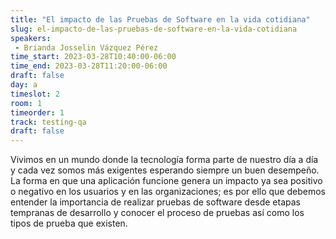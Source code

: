 ```yaml
---
title: "El impacto de las Pruebas de Software en la vida cotidiana"
slug: el-impacto-de-las-pruebas-de-software-en-la-vida-cotidiana
speakers:
 - Brianda Josselin Vázquez Pérez
time_start: 2023-03-28T10:40:00-06:00
time_end: 2023-03-28T11:20:00-06:00
draft: false
day: a
timeslot: 2
room: 1
timeorder: 1
track: testing-qa
draft: false
---
```


Vivimos en un mundo donde la tecnología forma parte de nuestro día a día y cada vez somos más exigentes esperando siempre un buen desempeño. La forma en que una aplicación funcione genera un impacto ya sea positivo o negativo en los usuarios y en las organizaciones; es por ello que debemos entender la importancia de realizar pruebas de software desde etapas tempranas de desarrollo y conocer el proceso de pruebas así como los tipos de prueba que existen.